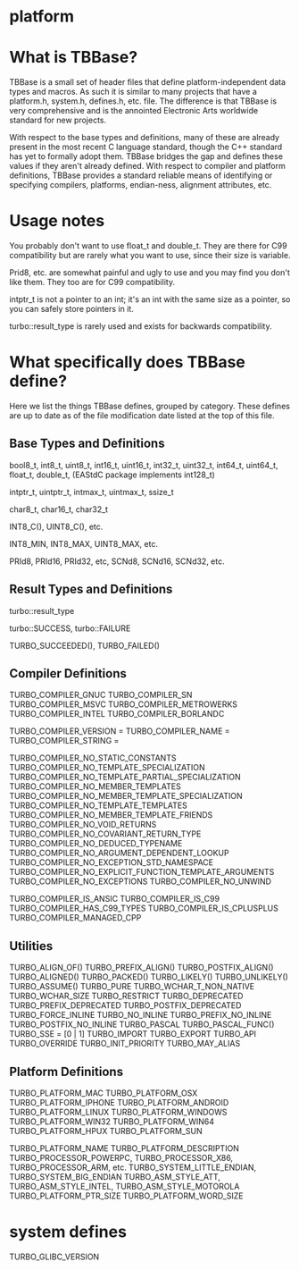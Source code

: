 platform
===

# What is TBBase?

TBBase is a small set of header files that define 
platform-independent data types and macros. As such 
it is similar to many projects that have a platform.h,
system.h, defines.h, etc. file. The difference is that 
TBBase is very comprehensive and is the annointed 
Electronic Arts worldwide standard for new projects.

With respect to the base types and definitions, many 
of these are already present in the most recent C 
language standard, though the C++ standard has yet to 
formally adopt them. TBBase bridges the gap and defines
these values if they aren't already defined. With 
respect to compiler and platform definitions, TBBase 
provides a standard reliable means of identifying or 
specifying compilers, platforms, endian-ness, alignment 
attributes, etc.

# Usage notes

You probably don't want to use float_t and double_t. 
They are there for C99 compatibility but are rarely 
what you want to use, since their size is variable.

Prid8, etc. are somewhat painful and ugly to use and 
you may find you don't like them. They too are for 
C99 compatibility.

intptr_t is not a pointer to an int; it's an int with 
the same size as a pointer, so you can safely store 
pointers in it.

turbo::result_type is rarely used and exists for backwards 
compatibility.

# What specifically does TBBase define?

Here we list the things TBBase defines, grouped by 
category. These defines are up to date as of the 
file modification date listed at the top of this file.

## Base Types and Definitions

bool8_t, int8_t, uint8_t, int16_t, uint16_t, int32_t, uint32_t, int64_t, uint64_t, float_t, double_t, (EAStdC package 
implements int128_t)

intptr_t, uintptr_t, intmax_t, uintmax_t, ssize_t

char8_t, char16_t, char32_t

INT8_C(), UINT8_C(), etc.

INT8_MIN, INT8_MAX, UINT8_MAX, etc.

PRId8, PRId16, PRId32, etc, SCNd8, SCNd16, SCNd32, etc.

## Result Types and Definitions

turbo::result_type

turbo::SUCCESS, turbo::FAILURE

TURBO_SUCCEEDED(), TURBO_FAILED()

## Compiler Definitions

TURBO_COMPILER_GNUC
TURBO_COMPILER_SN
TURBO_COMPILER_MSVC
TURBO_COMPILER_METROWERKS
TURBO_COMPILER_INTEL
TURBO_COMPILER_BORLANDC

TURBO_COMPILER_VERSION = <integer>
TURBO_COMPILER_NAME = <string>
TURBO_COMPILER_STRING = <string>

TURBO_COMPILER_NO_STATIC_CONSTANTS
TURBO_COMPILER_NO_TEMPLATE_SPECIALIZATION
TURBO_COMPILER_NO_TEMPLATE_PARTIAL_SPECIALIZATION
TURBO_COMPILER_NO_MEMBER_TEMPLATES
TURBO_COMPILER_NO_MEMBER_TEMPLATE_SPECIALIZATION
TURBO_COMPILER_NO_TEMPLATE_TEMPLATES
TURBO_COMPILER_NO_MEMBER_TEMPLATE_FRIENDS
TURBO_COMPILER_NO_VOID_RETURNS
TURBO_COMPILER_NO_COVARIANT_RETURN_TYPE
TURBO_COMPILER_NO_DEDUCED_TYPENAME
TURBO_COMPILER_NO_ARGUMENT_DEPENDENT_LOOKUP
TURBO_COMPILER_NO_EXCEPTION_STD_NAMESPACE
TURBO_COMPILER_NO_EXPLICIT_FUNCTION_TEMPLATE_ARGUMENTS
TURBO_COMPILER_NO_EXCEPTIONS
TURBO_COMPILER_NO_UNWIND

TURBO_COMPILER_IS_ANSIC
TURBO_COMPILER_IS_C99
TURBO_COMPILER_HAS_C99_TYPES
TURBO_COMPILER_IS_CPLUSPLUS
TURBO_COMPILER_MANAGED_CPP

## Utilities

TURBO_ALIGN_OF()
TURBO_PREFIX_ALIGN()
TURBO_POSTFIX_ALIGN()
TURBO_ALIGNED()
TURBO_PACKED()
TURBO_LIKELY()
TURBO_UNLIKELY()
TURBO_ASSUME()
TURBO_PURE
TURBO_WCHAR_T_NON_NATIVE
TURBO_WCHAR_SIZE
TURBO_RESTRICT
TURBO_DEPRECATED
TURBO_PREFIX_DEPRECATED
TURBO_POSTFIX_DEPRECATED
TURBO_FORCE_INLINE
TURBO_NO_INLINE
TURBO_PREFIX_NO_INLINE
TURBO_POSTFIX_NO_INLINE
TURBO_PASCAL
TURBO_PASCAL_FUNC()
TURBO_SSE = [0 | 1]
TURBO_IMPORT
TURBO_EXPORT
TURBO_API
TURBO_OVERRIDE
TURBO_INIT_PRIORITY
TURBO_MAY_ALIAS

## Platform Definitions

TURBO_PLATFORM_MAC
TURBO_PLATFORM_OSX
TURBO_PLATFORM_IPHONE
TURBO_PLATFORM_ANDROID
TURBO_PLATFORM_LINUX
TURBO_PLATFORM_WINDOWS
TURBO_PLATFORM_WIN32
TURBO_PLATFORM_WIN64
TURBO_PLATFORM_HPUX
TURBO_PLATFORM_SUN

TURBO_PLATFORM_NAME
TURBO_PLATFORM_DESCRIPTION
TURBO_PROCESSOR_POWERPC, TURBO_PROCESSOR_X86, TURBO_PROCESSOR_ARM, etc.
TURBO_SYSTEM_LITTLE_ENDIAN, TURBO_SYSTEM_BIG_ENDIAN
TURBO_ASM_STYLE_ATT, TURBO_ASM_STYLE_INTEL, TURBO_ASM_STYLE_MOTOROLA
TURBO_PLATFORM_PTR_SIZE
TURBO_PLATFORM_WORD_SIZE

# system defines

TURBO_GLIBC_VERSION
